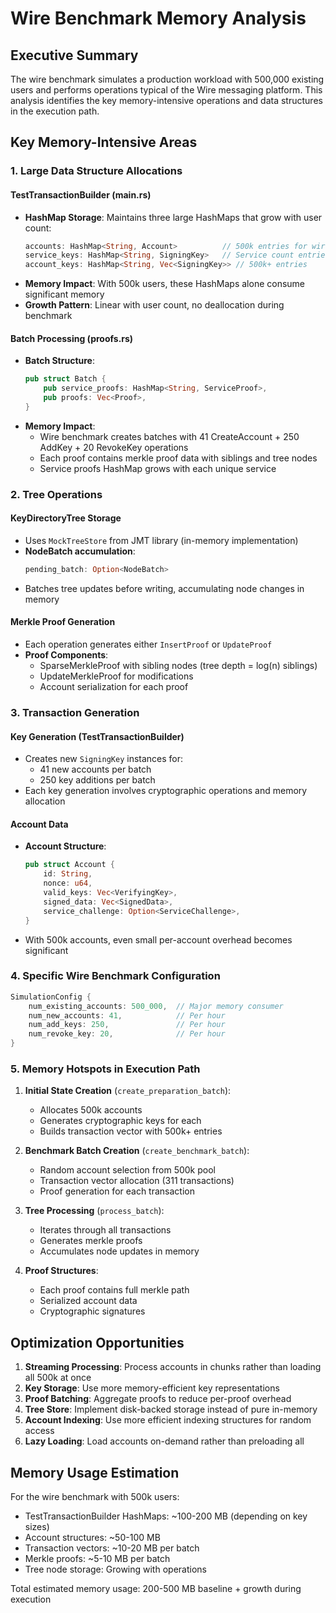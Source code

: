 # Wire Benchmark Memory Analysis

## Executive Summary

The wire benchmark simulates a production workload with 500,000 existing users and performs operations typical of the Wire messaging platform. This analysis identifies the key memory-intensive operations and data structures in the execution path.

## Key Memory-Intensive Areas

### 1. Large Data Structure Allocations

#### TestTransactionBuilder (main.rs)
- **HashMap Storage**: Maintains three large HashMaps that grow with user count:
  ```rust
  accounts: HashMap<String, Account>          // 500k entries for wire benchmark
  service_keys: HashMap<String, SigningKey>   // Service count entries
  account_keys: HashMap<String, Vec<SigningKey>> // 500k+ entries
  ```
- **Memory Impact**: With 500k users, these HashMaps alone consume significant memory
- **Growth Pattern**: Linear with user count, no deallocation during benchmark

#### Batch Processing (proofs.rs)
- **Batch Structure**:
  ```rust
  pub struct Batch {
      pub service_proofs: HashMap<String, ServiceProof>,
      pub proofs: Vec<Proof>,
  }
  ```
- **Memory Impact**: 
  - Wire benchmark creates batches with 41 CreateAccount + 250 AddKey + 20 RevokeKey operations
  - Each proof contains merkle proof data with siblings and tree nodes
  - Service proofs HashMap grows with each unique service

### 2. Tree Operations

#### KeyDirectoryTree Storage
- Uses `MockTreeStore` from JMT library (in-memory implementation)
- **NodeBatch accumulation**: 
  ```rust
  pending_batch: Option<NodeBatch>
  ```
- Batches tree updates before writing, accumulating node changes in memory

#### Merkle Proof Generation
- Each operation generates either `InsertProof` or `UpdateProof`
- **Proof Components**:
  - SparseMerkleProof with sibling nodes (tree depth = log(n) siblings)
  - UpdateMerkleProof for modifications
  - Account serialization for each proof

### 3. Transaction Generation

#### Key Generation (TestTransactionBuilder)
- Creates new `SigningKey` instances for:
  - 41 new accounts per batch
  - 250 key additions per batch
- Each key generation involves cryptographic operations and memory allocation

#### Account Data
- **Account Structure**:
  ```rust
  pub struct Account {
      id: String,
      nonce: u64,
      valid_keys: Vec<VerifyingKey>,
      signed_data: Vec<SignedData>,
      service_challenge: Option<ServiceChallenge>,
  }
  ```
- With 500k accounts, even small per-account overhead becomes significant

### 4. Specific Wire Benchmark Configuration

```rust
SimulationConfig {
    num_existing_accounts: 500_000,  // Major memory consumer
    num_new_accounts: 41,            // Per hour
    num_add_keys: 250,               // Per hour  
    num_revoke_key: 20,              // Per hour
}
```

### 5. Memory Hotspots in Execution Path

1. **Initial State Creation** (`create_preparation_batch`):
   - Allocates 500k accounts
   - Generates cryptographic keys for each
   - Builds transaction vector with 500k+ entries

2. **Benchmark Batch Creation** (`create_benchmark_batch`):
   - Random account selection from 500k pool
   - Transaction vector allocation (311 transactions)
   - Proof generation for each transaction

3. **Tree Processing** (`process_batch`):
   - Iterates through all transactions
   - Generates merkle proofs
   - Accumulates node updates in memory

4. **Proof Structures**:
   - Each proof contains full merkle path
   - Serialized account data
   - Cryptographic signatures

## Optimization Opportunities

1. **Streaming Processing**: Process accounts in chunks rather than loading all 500k at once
2. **Key Storage**: Use more memory-efficient key representations
3. **Proof Batching**: Aggregate proofs to reduce per-proof overhead
4. **Tree Store**: Implement disk-backed storage instead of pure in-memory
5. **Account Indexing**: Use more efficient indexing structures for random access
6. **Lazy Loading**: Load accounts on-demand rather than preloading all

## Memory Usage Estimation

For the wire benchmark with 500k users:
- TestTransactionBuilder HashMaps: ~100-200 MB (depending on key sizes)
- Account structures: ~50-100 MB 
- Transaction vectors: ~10-20 MB per batch
- Merkle proofs: ~5-10 MB per batch
- Tree node storage: Growing with operations

Total estimated memory usage: 200-500 MB baseline + growth during execution